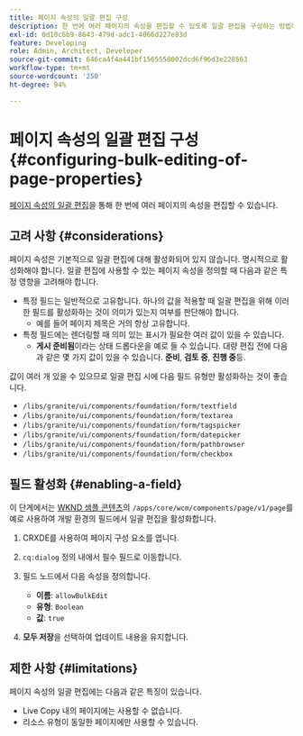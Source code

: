 ```yaml
---
title: 페이지 속성의 일괄 편집 구성
description: 한 번에 여러 페이지의 속성을 편집할 수 있도록 일괄 편집을 구성하는 방법에 대해 알아봅니다.
exl-id: 0d10c6b9-8643-479d-adc1-4066d227e83d
feature: Developing
role: Admin, Architect, Developer
source-git-commit: 646ca4f4a441bf1565558002dcd6f96d3e228563
workflow-type: tm+mt
source-wordcount: '250'
ht-degree: 94%

---
```


# 페이지 속성의 일괄 편집 구성 {#configuring-bulk-editing-of-page-properties}

[페이지 속성의 일괄 편집](/help/sites-cloud/authoring/sites-console/page-properties.md#from-the-sites-console-multiple-pages)을 통해 한 번에 여러 페이지의 속성을 편집할 수 있습니다.

## 고려 사항 {#considerations}

페이지 속성은 기본적으로 일괄 편집에 대해 활성화되어 있지 않습니다. 명시적으로 활성화해야 합니다. 일괄 편집에 사용할 수 있는 페이지 속성을 정의할 때 다음과 같은 특정 영향을 고려해야 합니다.

* 특정 필드는 일반적으로 고유합니다. 하나의 값을 적용할 때 일괄 편집을 위해 이러한 필드를 활성화하는 것이 의미가 있는지 여부를 판단해야 합니다.
   * 예를 들어 페이지 제목은 거의 항상 고유합니다.
* 특정 필드에는 렌더링할 때 의미 있는 표시가 필요한 여러 값이 있을 수 있습니다.
   * **게시 준비됨**&#x200B;이라는 상태 드롭다운을 예로 들 수 있습니다. 대량 편집 전에 다음과 같은 몇 가지 값이 있을 수 있습니다. **준비**, **검토 중**, **진행 중**&#x200B;등.

값이 여러 개 있을 수 있으므로 일괄 편집 시에 다음 필드 유형만 활성화하는 것이 좋습니다.

* `/libs/granite/ui/components/foundation/form/textfield`
* `/libs/granite/ui/components/foundation/form/textarea`
* `/libs/granite/ui/components/foundation/form/tagspicker`
* `/libs/granite/ui/components/foundation/form/datepicker`
* `/libs/granite/ui/components/foundation/form/pathbrowser`
* `/libs/granite/ui/components/foundation/form/checkbox`

## 필드 활성화 {#enabling-a-field}

이 단계에서는 [WKND 샘플 콘텐츠](/help/implementing/developing/introduction/develop-wknd-tutorial.md)의 `/apps/core/wcm/components/page/v1/page`를 예로 사용하여 개발 환경의 필드에서 일괄 편집을 활성화합니다.

1. CRXDE를 사용하여 페이지 구성 요소를 엽니다.
1. `cq:dialog` 정의 내에서 필수 필드로 이동합니다.
1. 필드 노드에서 다음 속성을 정의합니다.

   * **이름**: `allowBulkEdit`
   * **유형**: `Boolean`
   * **값**: `true`

1. **모두 저장**&#x200B;을 선택하여 업데이트 내용을 유지합니다.

## 제한 사항 {#limitations}

페이지 속성의 일괄 편집에는 다음과 같은 특징이 있습니다.

* Live Copy 내의 페이지에는 사용할 수 없습니다.
* 리소스 유형이 동일한 페이지에만 사용할 수 있습니다.
